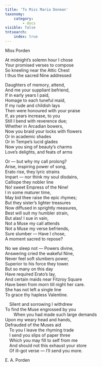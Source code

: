 ```yaml
---
title: 'To Miss Maria Denman'
taxonomy:
    category:
        - docs
visible: false
tntsearch:
    index: true
---
```


<div class="author">Miss Porden</div>

At midnight’s solemn hour I chose  
Your promised verses to compose  
So kneeling near the Attic Chest  
I thus the sacred Nine addressed  

Daughters of memory, attend,  
And me your suppliant befriend,  
If in early years I paid,  
Homage to each tuneful maid,  
If my rude and childish lays  
Then were honoured with your praise  
If, as years increase, to you  
Still I bend with reverence due;  
Whether in Arcadian bowers,  
Now you braid your locks with flowers  
Or in academic shades  
Or in Tempe’s lucid glades  
Now you sing of beauty’s charms  
Love’s delights, and feats of arms  

Or — but why my call prolong?  
Arise, inspiring power of song,  
Erato rise, they lyric strains  
Impart — nor think my soul disdains,  
Calliope they nobler line  
No! sweet Empress of the Nine!  
I in some maturer time,  
May bid thee raise the epic rhymes;  
But they sister’s lighter treasures  
Now diffused in sprightly measures,  
Best will suit my humbler strain,  
But alas! I sue in vain,  
Not a Muse my call attends  
Not a Muse my verse befriends,  
Sure slumber — Have I chose,  
A moment sacred to repose?  

No we sleep not — Powers divine,  
Answering cried the wakeful Nine,  
Never feel soft slumbers power,  
Superior to his force they tower.  
But so many on this day  
Have required Erato’s lay,  
And certain maids near Fitzroy Square  
Have been from morn till night her care.  
She has not left a single line  
To grace thy hapless Valentine.  

&emsp;Silent and sorrowing I withdrew  
To find the Muse engrossed by you  
&emsp;&emsp;When you had made such large demands  
Upon my weary head and hands,  
Defrauded of the Muses aid  
&emsp;To you I leave the rhyming trade  
&emsp;I send you slips of paper three  
&emsp;Which you may fill to self from me  
&emsp;And should not this exhaust your store  
&emsp;Of ill-got verse — I’ll send you more.  
	
E. A. Porden